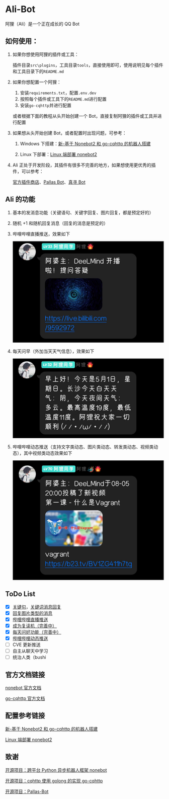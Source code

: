 # Ali-Bot

阿狸（Ali）是一个正在成长的 QQ Bot

## 如何使用：

1. 如果你想使用阿狸的插件或工具：

   插件目录`src\plugins`，工具目录`tools`，直接使用即可，使用说明见每个插件和工具目录下的`README.md`

2. 如果你想配置一个阿狸：

   1. 安装`requirements.txt`，配置`.env.dev`
   2. 按照每个插件或工具下的`README.md`进行配置
   3. 安装`go-cqhttp`并进行配置

   或者根据下面的教程从头开始创建一个 Bot，直接复制阿狸的插件或工具并进行配置

3. 如果想从头开始创建 Bot，或者配置时出现问题，可参考：

   1. Windows 下搭建：[新-基于 Nonebot2 和 go-cqhttp 的机器人搭建](https://yzyyz.top/archives/nb2b1.html)

   1. Linux 下部署：[Linux 端部署 nonebot2](https://blog.csdn.net/realttr/article/details/122238677)

4. Ali 正处于开发阶段，其插件有很多不完善的地方，如果想使用更优秀的插件，可以参考：

   [官方插件商店](https://v2.nonebot.dev/store)、[Pallas Bot](https://github.com/InvoluteHell/Pallas-Bot)、[真寻 Bot](https://github.com/HibiKier/zhenxun_bot)

## Ali 的功能

1. 基本的发消息功能（关键语句、关键字回复、图片回复，都是预定好的）

2. 随机 +1 和随机回复消息（回复的消息是预定的）

3. 哔哩哔哩直播推送，效果如下

   ![bili_live](/img/bili_live.jpg)

4. 每天问早（外加当天天气信息），效果如下

   ![weather](/img/hw_greeting.jpg)

5. 哔哩哔哩动态推送（支持文字类动态、图片类动态、转发类动态、视频类动态），其中视频类动态效果如下

   ![bili_dynamic](/img/bili_dynamic.jpg)

## ToDo List

- [x] [关键句](https://github.com/paoka1/Ali-Bot/tree/main/src/plugins/DictReply)，[关键词消息回复](https://github.com/paoka1/Ali-Bot/tree/main/src/plugins/KeyReply)
- [x] [回复图片类型的消息](https://github.com/paoka1/Ali-Bot/tree/main/src/plugins/SendImage)
- [x] [哔哩哔哩直播推送](https://github.com/paoka1/Ali-Bot/tree/main/src/plugins/BiliPush)
- [x] [成为复读机（完善中）](https://github.com/paoka1/Ali-Bot/tree/main/src/plugins/Repeater)
- [x] [每天问好功能（完善中）](https://github.com/paoka1/Ali-Bot/tree/main/src/plugins/Greeting)
- [x] [哔哩哔哩动态推送](https://github.com/paoka1/Ali-Bot/tree/main/src/plugins/BiliPush)
- [ ] CVE 更新推送
- [ ] 自主从聊天中学习
- [ ] 统治人类（bushi

## 官方文档链接

[nonebot 官方文档](https://v2.nonebot.dev/)

[go-cqhttp 官方文档](https://docs.go-cqhttp.org/)

## 配置参考链接

[新-基于 Nonebot2 和 go-cqhttp 的机器人搭建](https://yzyyz.top/archives/nb2b1.html)

[Linux 端部署 nonebot2](https://blog.csdn.net/realttr/article/details/122238677)

## 致谢

[开源项目：跨平台 Python 异步机器人框架 nonebot](https://github.com/nonebot/nonebot2)

[开源项目：cqhttp 使用 golong 的实现 go-cqhttp](https://github.com/Mrs4s/go-cqhttp)

[开源项目：Pallas-Bot](https://github.com/InvoluteHell/Pallas-Bot)
